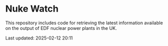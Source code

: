 # Nuke Watch

This repository includes code for retrieving the latest information available on the output of EDF nuclear power plants in the UK.

Last updated: 2025-02-12 20:11